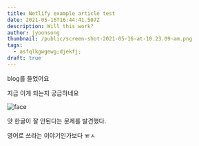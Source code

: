 ```yaml
---
title: Netlify example article test
date: 2021-05-16T16:44:41.507Z
description: Will this work?
author: jyoonsong
thumbnail: /public/screen-shot-2021-05-16-at-10.23.09-am.png
tags:
  - asfqlkgwgewg;djekfj;
draft: true
---
```

blog를 들었어요

지금 이게 되는지 궁금하네요



![face](/public/dobby1-apple.png)

앗 한글이 잘 안된다는 문제를 발견했다.



영어로 쓰라는 이야기인가보다 ㅠㅅ